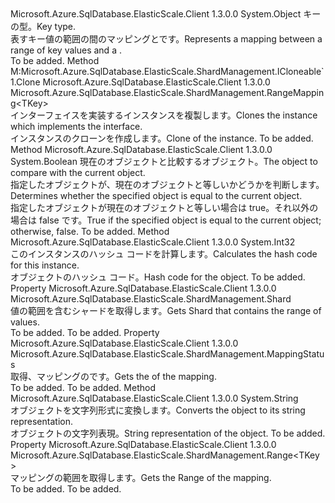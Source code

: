 <Type Name="RangeMapping&lt;TKey&gt;" FullName="Microsoft.Azure.SqlDatabase.ElasticScale.ShardManagement.RangeMapping&lt;TKey&gt;">
  <TypeSignature Language="C#" Value="public sealed class RangeMapping&lt;TKey&gt;" />
  <TypeSignature Language="ILAsm" Value=".class public auto ansi sealed beforefieldinit RangeMapping`1&lt;TKey&gt; extends System.Object" />
  <TypeSignature Language="DocId" Value="T:Microsoft.Azure.SqlDatabase.ElasticScale.ShardManagement.RangeMapping`1" />
  <TypeSignature Language="VB.NET" Value="Public NotInheritable Class RangeMapping(Of TKey)" />
  <TypeSignature Language="F#" Value="type RangeMapping&lt;'Key&gt; = class&#xA;    interface IShardProvider&lt;Range&lt;'Key&gt;&gt;&#xA;    interface IShardProvider&#xA;    interface ICloneable&lt;RangeMapping&lt;'Key&gt;&gt;&#xA;    interface IMappingInfoProvider" />
  <AssemblyInfo>
    <AssemblyName>Microsoft.Azure.SqlDatabase.ElasticScale.Client</AssemblyName>
    <AssemblyVersion>1.3.0.0</AssemblyVersion>
  </AssemblyInfo>
  <TypeParameters>
    <TypeParameter Name="TKey" />
  </TypeParameters>
  <Base>
    <BaseTypeName>System.Object</BaseTypeName>
  </Base>
  <Interfaces />
  <Docs>
    <typeparam name="TKey"><span data-ttu-id="6939f-101">キーの型。</span><span class="sxs-lookup"><span data-stu-id="6939f-101">Key type.</span></span></typeparam>
    <summary>
            <span data-ttu-id="6939f-102">表すキー値の範囲の間のマッピングと<see cref="P:Microsoft.Azure.SqlDatabase.ElasticScale.ShardManagement.RangeMapping`1.Shard" />です。</span><span class="sxs-lookup"><span data-stu-id="6939f-102">Represents a mapping between a range of key values and a <see cref="P:Microsoft.Azure.SqlDatabase.ElasticScale.ShardManagement.RangeMapping`1.Shard" />.</span></span>
            </summary>
    <remarks>To be added.</remarks>
  </Docs>
  <Members>
    <Member MemberName="Clone">
      <MemberSignature Language="C#" Value="public Microsoft.Azure.SqlDatabase.ElasticScale.ShardManagement.RangeMapping&lt;TKey&gt; Clone ();" />
      <MemberSignature Language="ILAsm" Value=".method public hidebysig newslot virtual instance class Microsoft.Azure.SqlDatabase.ElasticScale.ShardManagement.RangeMapping`1&lt;!TKey&gt; Clone() cil managed" />
      <MemberSignature Language="DocId" Value="M:Microsoft.Azure.SqlDatabase.ElasticScale.ShardManagement.RangeMapping`1.Clone" />
      <MemberSignature Language="VB.NET" Value="Public Function Clone () As RangeMapping(Of TKey)" />
      <MemberSignature Language="F#" Value="abstract member Clone : unit -&gt; Microsoft.Azure.SqlDatabase.ElasticScale.ShardManagement.RangeMapping&lt;'Key&gt;&#xA;override this.Clone : unit -&gt; Microsoft.Azure.SqlDatabase.ElasticScale.ShardManagement.RangeMapping&lt;'Key&gt;" Usage="rangeMapping.Clone " />
      <MemberType>Method</MemberType>
      <Implements>
        <InterfaceMember>M:Microsoft.Azure.SqlDatabase.ElasticScale.ShardManagement.ICloneable`1.Clone</InterfaceMember>
      </Implements>
      <AssemblyInfo>
        <AssemblyName>Microsoft.Azure.SqlDatabase.ElasticScale.Client</AssemblyName>
        <AssemblyVersion>1.3.0.0</AssemblyVersion>
      </AssemblyInfo>
      <ReturnValue>
        <ReturnType>Microsoft.Azure.SqlDatabase.ElasticScale.ShardManagement.RangeMapping&lt;TKey&gt;</ReturnType>
      </ReturnValue>
      <Parameters />
      <Docs>
        <summary>
            <span data-ttu-id="6939f-103">インターフェイスを実装するインスタンスを複製します。</span><span class="sxs-lookup"><span data-stu-id="6939f-103">Clones the instance which implements the interface.</span></span>
            </summary>
        <returns><span data-ttu-id="6939f-104">インスタンスのクローンを作成します。</span><span class="sxs-lookup"><span data-stu-id="6939f-104">Clone of the instance.</span></span></returns>
        <remarks>To be added.</remarks>
      </Docs>
    </Member>
    <Member MemberName="Equals">
      <MemberSignature Language="C#" Value="public override bool Equals (object obj);" />
      <MemberSignature Language="ILAsm" Value=".method public hidebysig virtual instance bool Equals(object obj) cil managed" />
      <MemberSignature Language="DocId" Value="M:Microsoft.Azure.SqlDatabase.ElasticScale.ShardManagement.RangeMapping`1.Equals(System.Object)" />
      <MemberSignature Language="VB.NET" Value="Public Overrides Function Equals (obj As Object) As Boolean" />
      <MemberSignature Language="F#" Value="override this.Equals : obj -&gt; bool" Usage="rangeMapping.Equals obj" />
      <MemberType>Method</MemberType>
      <AssemblyInfo>
        <AssemblyName>Microsoft.Azure.SqlDatabase.ElasticScale.Client</AssemblyName>
        <AssemblyVersion>1.3.0.0</AssemblyVersion>
      </AssemblyInfo>
      <ReturnValue>
        <ReturnType>System.Boolean</ReturnType>
      </ReturnValue>
      <Parameters>
        <Parameter Name="obj" Type="System.Object" />
      </Parameters>
      <Docs>
        <param name="obj"><span data-ttu-id="6939f-105">現在のオブジェクトと比較するオブジェクト。</span><span class="sxs-lookup"><span data-stu-id="6939f-105">The object to compare with the current object.</span></span></param>
        <summary>
            <span data-ttu-id="6939f-106">指定したオブジェクトが、現在のオブジェクトと等しいかどうかを判断します。</span><span class="sxs-lookup"><span data-stu-id="6939f-106">Determines whether the specified object is equal to the current object.</span></span>
            </summary>
        <returns><span data-ttu-id="6939f-107">指定したオブジェクトが現在のオブジェクトと等しい場合は true。それ以外の場合は false です。</span><span class="sxs-lookup"><span data-stu-id="6939f-107">True if the specified object is equal to the current object; otherwise, false.</span></span></returns>
        <remarks>To be added.</remarks>
      </Docs>
    </Member>
    <Member MemberName="GetHashCode">
      <MemberSignature Language="C#" Value="public override int GetHashCode ();" />
      <MemberSignature Language="ILAsm" Value=".method public hidebysig virtual instance int32 GetHashCode() cil managed" />
      <MemberSignature Language="DocId" Value="M:Microsoft.Azure.SqlDatabase.ElasticScale.ShardManagement.RangeMapping`1.GetHashCode" />
      <MemberSignature Language="VB.NET" Value="Public Overrides Function GetHashCode () As Integer" />
      <MemberSignature Language="F#" Value="override this.GetHashCode : unit -&gt; int" Usage="rangeMapping.GetHashCode " />
      <MemberType>Method</MemberType>
      <AssemblyInfo>
        <AssemblyName>Microsoft.Azure.SqlDatabase.ElasticScale.Client</AssemblyName>
        <AssemblyVersion>1.3.0.0</AssemblyVersion>
      </AssemblyInfo>
      <ReturnValue>
        <ReturnType>System.Int32</ReturnType>
      </ReturnValue>
      <Parameters />
      <Docs>
        <summary>
            <span data-ttu-id="6939f-108">このインスタンスのハッシュ コードを計算します。</span><span class="sxs-lookup"><span data-stu-id="6939f-108">Calculates the hash code for this instance.</span></span>
            </summary>
        <returns><span data-ttu-id="6939f-109">オブジェクトのハッシュ コード。</span><span class="sxs-lookup"><span data-stu-id="6939f-109">Hash code for the object.</span></span></returns>
        <remarks>To be added.</remarks>
      </Docs>
    </Member>
    <Member MemberName="Shard">
      <MemberSignature Language="C#" Value="public Microsoft.Azure.SqlDatabase.ElasticScale.ShardManagement.Shard Shard { get; }" />
      <MemberSignature Language="ILAsm" Value=".property instance class Microsoft.Azure.SqlDatabase.ElasticScale.ShardManagement.Shard Shard" />
      <MemberSignature Language="DocId" Value="P:Microsoft.Azure.SqlDatabase.ElasticScale.ShardManagement.RangeMapping`1.Shard" />
      <MemberSignature Language="VB.NET" Value="Public ReadOnly Property Shard As Shard" />
      <MemberSignature Language="F#" Value="member this.Shard : Microsoft.Azure.SqlDatabase.ElasticScale.ShardManagement.Shard" Usage="Microsoft.Azure.SqlDatabase.ElasticScale.ShardManagement.RangeMapping&lt;'Key&gt;.Shard" />
      <MemberType>Property</MemberType>
      <AssemblyInfo>
        <AssemblyName>Microsoft.Azure.SqlDatabase.ElasticScale.Client</AssemblyName>
        <AssemblyVersion>1.3.0.0</AssemblyVersion>
      </AssemblyInfo>
      <ReturnValue>
        <ReturnType>Microsoft.Azure.SqlDatabase.ElasticScale.ShardManagement.Shard</ReturnType>
      </ReturnValue>
      <Docs>
        <summary>
            <span data-ttu-id="6939f-110">値の範囲を含むシャードを取得します。</span><span class="sxs-lookup"><span data-stu-id="6939f-110">Gets Shard that contains the range of values.</span></span>
            </summary>
        <value>To be added.</value>
        <remarks>To be added.</remarks>
      </Docs>
    </Member>
    <Member MemberName="Status">
      <MemberSignature Language="C#" Value="public Microsoft.Azure.SqlDatabase.ElasticScale.ShardManagement.MappingStatus Status { get; }" />
      <MemberSignature Language="ILAsm" Value=".property instance valuetype Microsoft.Azure.SqlDatabase.ElasticScale.ShardManagement.MappingStatus Status" />
      <MemberSignature Language="DocId" Value="P:Microsoft.Azure.SqlDatabase.ElasticScale.ShardManagement.RangeMapping`1.Status" />
      <MemberSignature Language="VB.NET" Value="Public ReadOnly Property Status As MappingStatus" />
      <MemberSignature Language="F#" Value="member this.Status : Microsoft.Azure.SqlDatabase.ElasticScale.ShardManagement.MappingStatus" Usage="Microsoft.Azure.SqlDatabase.ElasticScale.ShardManagement.RangeMapping&lt;'Key&gt;.Status" />
      <MemberType>Property</MemberType>
      <AssemblyInfo>
        <AssemblyName>Microsoft.Azure.SqlDatabase.ElasticScale.Client</AssemblyName>
        <AssemblyVersion>1.3.0.0</AssemblyVersion>
      </AssemblyInfo>
      <ReturnValue>
        <ReturnType>Microsoft.Azure.SqlDatabase.ElasticScale.ShardManagement.MappingStatus</ReturnType>
      </ReturnValue>
      <Docs>
        <summary>
            <span data-ttu-id="6939f-111">取得、<see cref="T:Microsoft.Azure.SqlDatabase.ElasticScale.ShardManagement.MappingStatus" />マッピングのです。</span><span class="sxs-lookup"><span data-stu-id="6939f-111">Gets the <see cref="T:Microsoft.Azure.SqlDatabase.ElasticScale.ShardManagement.MappingStatus" /> of the mapping.</span></span>
            </summary>
        <value>To be added.</value>
        <remarks>To be added.</remarks>
      </Docs>
    </Member>
    <Member MemberName="ToString">
      <MemberSignature Language="C#" Value="public override string ToString ();" />
      <MemberSignature Language="ILAsm" Value=".method public hidebysig virtual instance string ToString() cil managed" />
      <MemberSignature Language="DocId" Value="M:Microsoft.Azure.SqlDatabase.ElasticScale.ShardManagement.RangeMapping`1.ToString" />
      <MemberSignature Language="VB.NET" Value="Public Overrides Function ToString () As String" />
      <MemberSignature Language="F#" Value="override this.ToString : unit -&gt; string" Usage="rangeMapping.ToString " />
      <MemberType>Method</MemberType>
      <AssemblyInfo>
        <AssemblyName>Microsoft.Azure.SqlDatabase.ElasticScale.Client</AssemblyName>
        <AssemblyVersion>1.3.0.0</AssemblyVersion>
      </AssemblyInfo>
      <ReturnValue>
        <ReturnType>System.String</ReturnType>
      </ReturnValue>
      <Parameters />
      <Docs>
        <summary>
            <span data-ttu-id="6939f-112">オブジェクトを文字列形式に変換します。</span><span class="sxs-lookup"><span data-stu-id="6939f-112">Converts the object to its string representation.</span></span>
            </summary>
        <returns><span data-ttu-id="6939f-113">オブジェクトの文字列表現。</span><span class="sxs-lookup"><span data-stu-id="6939f-113">String representation of the object.</span></span></returns>
        <remarks>To be added.</remarks>
      </Docs>
    </Member>
    <Member MemberName="Value">
      <MemberSignature Language="C#" Value="public Microsoft.Azure.SqlDatabase.ElasticScale.ShardManagement.Range&lt;TKey&gt; Value { get; }" />
      <MemberSignature Language="ILAsm" Value=".property instance class Microsoft.Azure.SqlDatabase.ElasticScale.ShardManagement.Range`1&lt;!TKey&gt; Value" />
      <MemberSignature Language="DocId" Value="P:Microsoft.Azure.SqlDatabase.ElasticScale.ShardManagement.RangeMapping`1.Value" />
      <MemberSignature Language="VB.NET" Value="Public ReadOnly Property Value As Range(Of TKey)" />
      <MemberSignature Language="F#" Value="member this.Value : Microsoft.Azure.SqlDatabase.ElasticScale.ShardManagement.Range&lt;'Key&gt;" Usage="Microsoft.Azure.SqlDatabase.ElasticScale.ShardManagement.RangeMapping&lt;'Key&gt;.Value" />
      <MemberType>Property</MemberType>
      <AssemblyInfo>
        <AssemblyName>Microsoft.Azure.SqlDatabase.ElasticScale.Client</AssemblyName>
        <AssemblyVersion>1.3.0.0</AssemblyVersion>
      </AssemblyInfo>
      <ReturnValue>
        <ReturnType>Microsoft.Azure.SqlDatabase.ElasticScale.ShardManagement.Range&lt;TKey&gt;</ReturnType>
      </ReturnValue>
      <Docs>
        <summary>
            <span data-ttu-id="6939f-114">マッピングの範囲を取得します。</span><span class="sxs-lookup"><span data-stu-id="6939f-114">Gets the Range of the mapping.</span></span> 
            </summary>
        <value>To be added.</value>
        <remarks>To be added.</remarks>
      </Docs>
    </Member>
  </Members>
</Type>